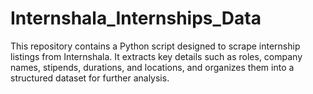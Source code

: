 # Internshala_Internships_Data
This repository contains a Python script designed to scrape internship listings from Internshala. It extracts key details such as roles, company names, stipends, durations, and locations, and organizes them into a structured dataset for further analysis.
